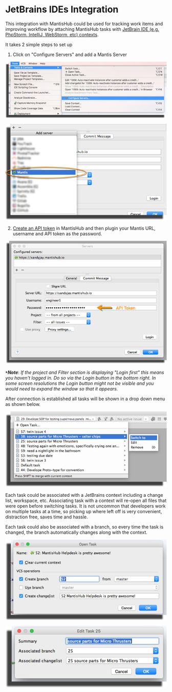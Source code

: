 # JetBrains IDEs Integration

This integration with MantisHub could be used for tracking work items and improving workflow by attaching MantisHub tasks with [JetBrain IDE (e.g. PhpStorm, IntelliJ, WebStorm, etc) contexts](https://www.jetbrains.com/help/phpstorm/2016.2/managing-tasks-and-context.html).

It takes 2 simple steps to set up

1. Click on "Configure Servers" and add a Mantis Server

![](./images/jetbrain_1.png)

![](./images/jetbrain_2.png)

2. [Create an API token](/api/connecting_mh_api_tokens) in MantisHub and then plugin your Mantis URL, username and API token as the password.

![](./images/jetbrain_3.png)

***`*`Note***: *If the project and Filter section is displaying "Login first" this means you haven't logged in. Do so via the Login button in the bottom right. In some screen resolutions the Login button might not be visible and you would need to expand the window so that it appears.*

After connection is established all tasks will be shown in a drop down menu as shown below.

![](./images/jetbrain_4.png)

Each task could be associated with a JetBrains context including a change list, workspace, etc. Associating task with a context will re-open all files that were open before switching tasks. It is not uncommon that developers work on multiple tasks at a time, so picking up where left off is very convenient, distraction free, saves time and hassle.

Each task could also be associated with a branch, so every time the task is changed, the branch automatically changes along with the context. 

![](./images/jetbrain_5.png)

![](./images/jetbrain_6.png)